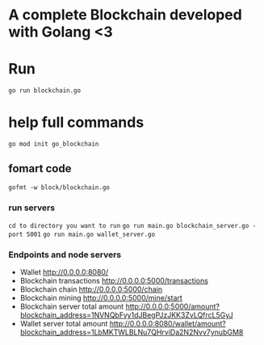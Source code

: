 # A complete Blockchain developed with Golang <3

# Run
`go run blockchain.go`

# help full commands
`go mod init go_blockchain`

## fomart code
`gofmt -w block/blockchain.go`

### run servers
`cd to directory you want to run`
`go run main.go blockchain_server.go -port 5001`
`go run main.go wallet_server.go`

### Endpoints and node servers
- Wallet http://0.0.0.0:8080/
- Blockchain transactions http://0.0.0.0:5000/transactions
- Blockchain chain http://0.0.0.0:5000/chain
- Blockchain mining http://0.0.0.0:5000/mine/start
- Blockchain server total amount http://0.0.0.0:5000/amount?blockchain_address=1NVNQbFvy1dJBegPJzJKK3ZvLQfrcL5GyJ
- Wallet server total amount http://0.0.0.0:8080/wallet/amount?blockchain_address=1LbMKTWLBLNu7QHrviDa2N2Nvv7ynubGM8
